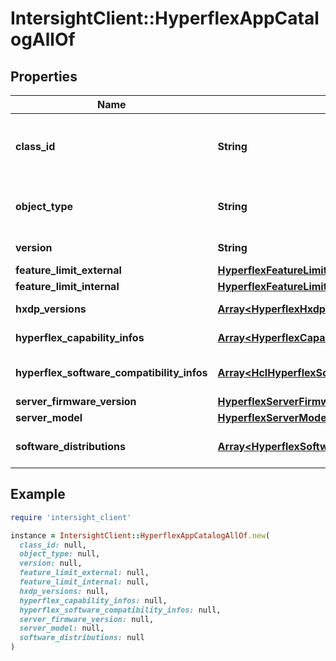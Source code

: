 # IntersightClient::HyperflexAppCatalogAllOf

## Properties

| Name | Type | Description | Notes |
| ---- | ---- | ----------- | ----- |
| **class_id** | **String** | The fully-qualified name of the instantiated, concrete type. This property is used as a discriminator to identify the type of the payload when marshaling and unmarshaling data. | [default to &#39;hyperflex.AppCatalog&#39;] |
| **object_type** | **String** | The fully-qualified name of the instantiated, concrete type. The value should be the same as the &#39;ClassId&#39; property. | [default to &#39;hyperflex.AppCatalog&#39;] |
| **version** | **String** | The catalog version used in HyperFlex cluster configuration service. | [optional] |
| **feature_limit_external** | [**HyperflexFeatureLimitExternalRelationship**](HyperflexFeatureLimitExternalRelationship.md) |  | [optional] |
| **feature_limit_internal** | [**HyperflexFeatureLimitInternalRelationship**](HyperflexFeatureLimitInternalRelationship.md) |  | [optional] |
| **hxdp_versions** | [**Array&lt;HyperflexHxdpVersionRelationship&gt;**](HyperflexHxdpVersionRelationship.md) | An array of relationships to hyperflexHxdpVersion resources. | [optional] |
| **hyperflex_capability_infos** | [**Array&lt;HyperflexCapabilityInfoRelationship&gt;**](HyperflexCapabilityInfoRelationship.md) | An array of relationships to hyperflexCapabilityInfo resources. | [optional] |
| **hyperflex_software_compatibility_infos** | [**Array&lt;HclHyperflexSoftwareCompatibilityInfoRelationship&gt;**](HclHyperflexSoftwareCompatibilityInfoRelationship.md) | An array of relationships to hclHyperflexSoftwareCompatibilityInfo resources. | [optional] |
| **server_firmware_version** | [**HyperflexServerFirmwareVersionRelationship**](HyperflexServerFirmwareVersionRelationship.md) |  | [optional] |
| **server_model** | [**HyperflexServerModelRelationship**](HyperflexServerModelRelationship.md) |  | [optional] |
| **software_distributions** | [**Array&lt;HyperflexSoftwareDistributionEntryRelationship&gt;**](HyperflexSoftwareDistributionEntryRelationship.md) | An array of relationships to hyperflexSoftwareDistributionEntry resources. | [optional] |

## Example

```ruby
require 'intersight_client'

instance = IntersightClient::HyperflexAppCatalogAllOf.new(
  class_id: null,
  object_type: null,
  version: null,
  feature_limit_external: null,
  feature_limit_internal: null,
  hxdp_versions: null,
  hyperflex_capability_infos: null,
  hyperflex_software_compatibility_infos: null,
  server_firmware_version: null,
  server_model: null,
  software_distributions: null
)
```

